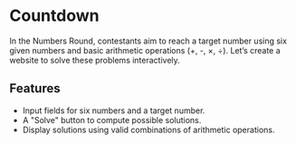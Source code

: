 # Countdown
In the Numbers Round, contestants aim to reach a target number using six given numbers and basic arithmetic operations (+, -, ×, ÷). Let’s create a website to solve these problems interactively.

## Features
- Input fields for six numbers and a target number.
- A "Solve" button to compute possible solutions.
- Display solutions using valid combinations of arithmetic operations.
